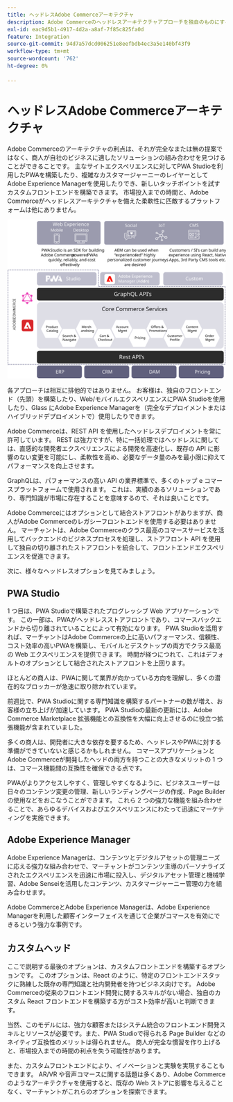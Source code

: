 ```yaml
---
title: ヘッドレスAdobe Commerceアーキテクチャ
description: Adobe Commerceのヘッドレスアーキテクチャアプローチを独自のものにする理由について説明します。
exl-id: eac9d5b1-4917-4d2a-a8af-7f85c825fa0d
feature: Integration
source-git-commit: 94d7a57dcd006251e8eefbdb4ec3a5e140bf43f9
workflow-type: tm+mt
source-wordcount: '762'
ht-degree: 0%

---
```


# ヘッドレスAdobe Commerceアーキテクチャ

Adobe Commerceのアーキテクチャの利点は、それが完全なまたは無の提案ではなく、商人が自社のビジネスに適したソリューションの組み合わせを見つけることができることです。 主なサイトエクスペリエンスに対してPWA Studioを利用したPWAを構築したり、複雑なカスタマージャーニーのレイヤーとしてAdobe Experience Managerを使用したりでき、新しいタッチポイントを試すカスタムフロントエンドを構築できます。 市場投入までの時間と、Adobe Commerceがヘッドレスアーキテクチャを備えた柔軟性に匹敵するプラットフォームは他にありません。

![ヘッドレスなAdobe Commerceストアフロントアーキテクチャを示す図](../../../assets/playbooks/headless-storefront-architecture.svg)

各アプローチは相互に排他的ではありません。 お客様は、独自のフロントエンド（先頭）を構築したり、Web/モバイルエクスペリエンスにPWA Studioを使用したり、Glass にAdobe Experience Managerを（完全なデプロイメントまたはハイブリッドデプロイメントで）使用したりできます。

Adobe Commerceは、REST API を使用したヘッドレスデプロイメントを常に許可しています。 REST は強力ですが、特に一括処理ではヘッドレスに関しては、直感的な開発者エクスペリエンスによる開発を高速化し、既存の API に影響のない変更を可能にし、柔軟性を高め、必要なデータ量のみを最小限に抑えてパフォーマンスを向上させます。

GraphQLは、パフォーマンスの高い API の業界標準で、多くのトップ e コマースプラットフォームで使用されます。 これは、実績のあるソリューションであり、専門知識が市場に存在することを意味するので、それは良いことです。

Adobe Commerceにはオプションとして結合ストアフロントがありますが、商人がAdobe Commerceのレガシーフロントエンドを使用する必要はありません。 マーチャントは、Adobe Commerceのクラス最高のコマースサービスを活用してバックエンドのビジネスプロセスを処理し、ストアフロント API を使用して独自の切り離されたストアフロントを統合して、フロントエンドエクスペリエンスを促進できます。

次に、様々なヘッドレスオプションを見てみましょう。

## PWA Studio

1 つ目は、PWA Studioで構築されたプログレッシブ Web アプリケーションです。 この一部は、PWAがヘッドレスストアフロントであり、コマースバックエンドから切り離されていることによって有効になります。 PWA Studioを活用すれば、マーチャントはAdobe Commerceの上に高いパフォーマンス、信頼性、コスト効率の高いPWAを構築し、モバイルとデスクトップの両方でクラス最高の Web エクスペリエンスを提供できます。 時間が経つにつれて、これはデフォルトのオプションとして結合されたストアフロントを上回ります。

ほとんどの商人は、PWAに関して業界が向かっている方向を理解し、多くの潜在的なブロッカーが急速に取り除かれています。

前週比で、PWA Studioに関する専門知識を構築するパートナーの数が増え、お客様の立ち上げが加速しています。 PWA Studioの最新の更新には、Adobe Commerce Marketplace 拡張機能との互換性を大幅に向上させるのに役立つ拡張機能が含まれていました。

多くの商人は、開発者に大きな依存を要するため、ヘッドレスやPWAに対する準備ができていないと感じるかもしれません。 コマースアプリケーションとAdobe Commerceが開発したヘッドの両方を持つことの大きなメリットの 1 つは、コマース機能間の互換性を確保できる点です。

PWAがよりアクセスしやすく、管理しやすくなるように、ビジネスユーザーは日々のコンテンツ変更の管理、新しいランディングページの作成、Page Builder の使用などをおこなうことができます。 これら 2 つの強力な機能を組み合わせることで、あらゆるデバイスおよびエクスペリエンスにわたって迅速にマーケティングを実施できます。

## Adobe Experience Manager

Adobe Experience Managerは、コンテンツとデジタルアセットの管理ニーズに応える強力な組み合わせで、マーチャントがコンテンツ主導のパーソナライズされたエクスペリエンスを迅速に市場に投入し、デジタルアセット管理と機械学習、Adobe Senseiを活用したコンテンツ、カスタマージャーニー管理の力を組み合わせます。

Adobe CommerceとAdobe Experience Managerは、Adobe Experience Managerを利用した顧客インターフェイスを通じて企業がコマースを有効にできるという強力な事例です。

## カスタムヘッド

ここで説明する最後のオプションは、カスタムフロントエンドを構築するオプションです。 このオプションは、React のように、特定のフロントエンドスタックに熟練した既存の専門知識と社内開発者を持つビジネス向けです。 Adobe Commerceの従来のフロントエンド開発に関するスキルがない場合、独自のカスタム React フロントエンドを構築する方がコスト効率が高いと判断できます。

当然、このモデルには、強力な顧客またはシステム統合のフロントエンド開発スキルとリソースが必要です。また、PWA Studioで得られる Page Builder などのネイティブ互換性のメリットは得られません。 商人が完全な慣習を作り上げると、市場投入までの時間の利点を失う可能性があります。

また、カスタムフロントエンドにより、イノベーションと実験を実現することもできます。 AR/VR や音声コマースに関する話題は多くあり、Adobe Commerceのようなアーキテクチャを使用すると、既存の Web ストアに影響を与えることなく、マーチャントがこれらのオプションを探索できます。

